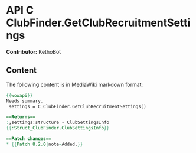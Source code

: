 # API C ClubFinder.GetClubRecruitmentSettings

**Contributor:** KethoBot

## Content

The following content is in MediaWiki markdown format:

```mediawiki
{{wowapi}}
Needs summary.
 settings = C_ClubFinder.GetClubRecruitmentSettings()

==Returns==
:;settings:structure - ClubSettingsInfo
{{:Struct_ClubFinder.ClubSettingsInfo}}

==Patch changes==
* {{Patch 8.2.0|note=Added.}}
```